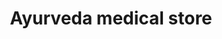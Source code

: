 ---
title: "Ayurveda medical store"
url: /cherthala/ayurveda-medical-store/
shop: medical supply
---